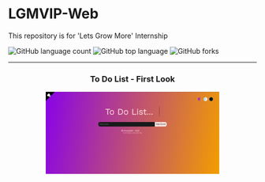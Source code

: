 # LGMVIP-Web

This repository is for 'Lets Grow More' Internship

![GitHub language count](https://img.shields.io/github/languages/count/VirusZzHkP/LGMVIP-Web?color=orange&style=flat-square)
![GitHub top language](https://img.shields.io/github/languages/top/VirusZzHkP/LGMVIP-Web?style=flat-square)
![GitHub forks](https://img.shields.io/github/forks/VirusZzHkP/LGMVIP-Web?color=violet&style=flat-square)

---
<div align="center">
<h3>To Do List - First Look</h3>
<img src="assets/../To%20Do%20List/assets/todolist.png" width="70%">
</div>
